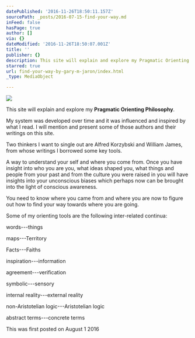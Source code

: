 ```yaml
---
datePublished: '2016-11-26T18:50:11.157Z'
sourcePath: _posts/2016-07-15-find-your-way.md
inFeed: false
hasPage: true
author: []
via: {}
dateModified: '2016-11-26T18:50:07.001Z'
title: ''
publisher: {}
description: This site will explain and explore my Pragmatic Orienting Philosophy.
starred: true
url: find-your-way-by-gary-m-jaron/index.html
_type: MediaObject

---
```

![](https://the-grid-user-content.s3-us-west-2.amazonaws.com/1e0bd432-970d-4463-b87f-973f0b252b60.jpg)

This site will explain and explore my **Pragmatic Orienting Philosophy**.

My system was developed over time and it was influenced and inspired by what I read. I will mention and present some of those authors and their writings on this site.

Two thinkers I want to single out are Alfred Korzybski and William James, from whose writings I borrowed some key tools.

A way to understand your self and where you come from. Once you have insight into who you are you, what ideas shaped you, what things and people from your past and from the culture you were raised in you will have insights into your unconscious biases which perhaps now can be brought into the light of conscious awareness.

You need to know where you came from and where you are now to figure out how to find your way towards where you are going.

Some of my orienting tools are the following inter-related continua:

words---things

maps---Territory

Facts---Faiths

inspiration---information

agreement---verification

symbolic---sensory

internal reality---external reality

non-Aristotelian logic---Aristotelian logic

abstract terms---concrete terms

This was first posted on August 1 2016